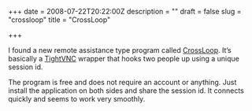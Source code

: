 +++
date = 2008-07-22T20:22:00Z
description = ""
draft = false
slug = "crossloop"
title = "CrossLoop"

+++


I found a new remote assistance type program called [CrossLoop](http://www.crossloop.com). It’s basically a [TightVNC](http://www.tightvnc.com) wrapper that hooks two people up using a unique session id.

The program is free and does not require an account or anything. Just install the application on both sides and share the session id. It connects quickly and seems to work very smoothly.

